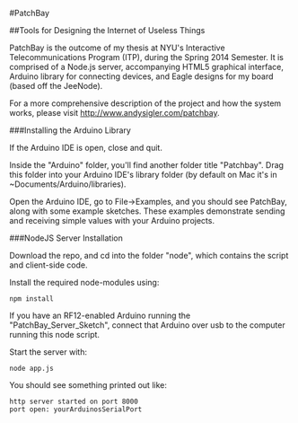 #PatchBay

##Tools for Designing the Internet of Useless Things

PatchBay is the outcome of my thesis at NYU's Interactive Telecommunications Program (ITP), during the Spring 2014 Semester. It is comprised of a Node.js server, accompanying HTML5 graphical interface, Arduino library for connecting devices, and Eagle designs for my board (based off the JeeNode).

For a more comprehensive description of the project and how the system works, please visit http://www.andysigler.com/patchbay.

###Installing the Arduino Library

If the Arduino IDE is open, close and quit.

Inside the "Arduino" folder, you'll find another folder title "Patchbay". Drag this folder into your Arduino IDE's library folder (by default on Mac it's in ~Documents/Arduino/libraries).

Open the Arduino IDE, go to File->Examples, and you should see PatchBay, along with some example sketches. These examples demonstrate sending and receiving simple values with your Arduino projects.

###NodeJS Server Installation

Download the repo, and cd into the folder "node", which contains the script and client-side code.

Install the required node-modules using:

```
npm install
```

If you have an RF12-enabled Arduino running the "PatchBay_Server_Sketch", connect that Arduino over usb to the computer running this node script.

Start the server with:

```
node app.js
```

You should see something printed out like:

```
http server started on port 8000
port open: yourArduinosSerialPort
```
